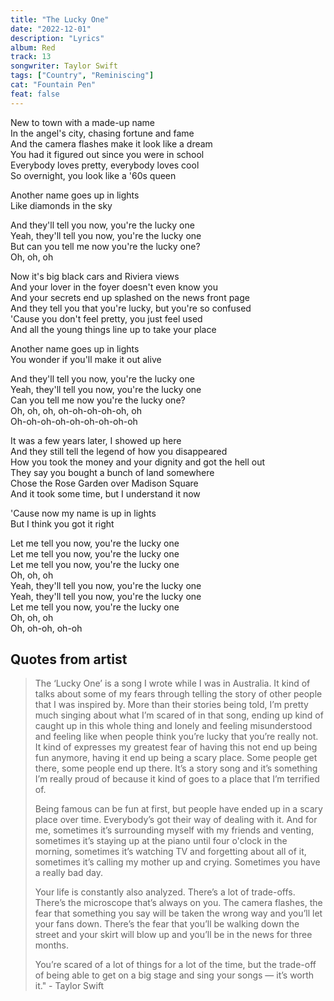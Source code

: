 ```yaml
---
title: "The Lucky One"
date: "2022-12-01"
description: "Lyrics"
album: Red
track: 13
songwriter: Taylor Swift
tags: ["Country", "Reminiscing"]
cat: "Fountain Pen"
feat: false
---
```


<p className="verse-one">
New to town with a made-up name <br />
In the angel's city, chasing fortune and fame <br />
And the camera flashes make it look like a dream <br />
You had it figured out since you were in school <br />
Everybody loves pretty, everybody loves cool <br />
So overnight, you look like a '60s queen <br />
</p>
<p className="pre-chorus">
Another name goes up in lights <br />
Like diamonds in the sky <br />
</p>
<p className="chorus">
And they'll tell you now, you're the lucky one <br />
Yeah, they'll tell you now, you're the lucky one <br />
But can you tell me now you're the lucky one? <br />
Oh, oh, oh <br />
</p>
<p className="verse-two">
Now it's big black cars and Riviera views <br />
And your lover in the foyer doesn't even know you <br />
And your secrets end up splashed on the news front page <br />
And they tell you that you're lucky, but you're so confused <br />
'Cause you don't feel pretty, you just feel used <br />
And all the young things line up to take your place <br />
</p>
<p className="pre-chorus">
Another name goes up in lights <br />
You wonder if you'll make it out alive <br />
</p>
<p className="chorus">
And they'll tell you now, you're the lucky one <br />
Yeah, they'll tell you now, you're the lucky one <br />
Can you tell me now you're the lucky one? <br />
Oh, oh, oh, oh-oh-oh-oh-oh, oh <br />
Oh-oh-oh-oh-oh-oh-oh-oh-oh <br />
</p>
<p className="verse-three">
It was a few years later, I showed up here <br />
And they still tell the legend of how you disappeared <br />
How you took the money and your dignity and got the hell out <br />
They say you bought a bunch of land somewhere <br />
Chose the Rose Garden over Madison Square <br />
And it took some time, but I understand it now <br />
</p>
<p className="pre-chorus">
'Cause now my name is up in lights <br />
But I think you got it right <br />
</p>
<p className="chorus">
Let me tell you now, you're the lucky one <br />
Let me tell you now, you're the lucky one <br />
Let me tell you now, you're the lucky one <br />
Oh, oh, oh <br />
Yeah, they'll tell you now, you're the lucky one <br />
Yeah, they'll tell you now, you're the lucky one <br />
Let me tell you now, you're the lucky one <br />
Oh, oh, oh <br />
Oh, oh-oh, oh-oh <br />
</p>

## Quotes from artist

<blockquote>
The ‘Lucky One’ is a song I wrote while I was in Australia. It kind of talks about some of my fears through telling the story of other people that I was inspired by. More than their stories being told, I’m pretty much singing about what I’m scared of in that song, ending up kind of caught up in this whole thing and lonely and feeling misunderstood and feeling like when people think you’re lucky that you’re really not. It kind of expresses my greatest fear of having this not end up being fun anymore, having it end up being a scary place. Some people get there, some people end up there. It’s a story song and it’s something I’m really proud of because it kind of goes to a place that I’m terrified of.

Being famous can be fun at first, but people have ended up in a scary place over time. Everybody’s got their way of dealing with it. And for me, sometimes it’s surrounding myself with my friends and venting, sometimes it’s staying up at the piano until four o'clock in the morning, sometimes it’s watching TV and forgetting about all of it, sometimes it’s calling my mother up and crying. Sometimes you have a really bad day.

Your life is constantly also analyzed. There’s a lot of trade-offs. There’s the microscope that’s always on you. The camera flashes, the fear that something you say will be taken the wrong way and you’ll let your fans down. There’s the fear that you’ll be walking down the street and your skirt will blow up and you’ll be in the news for three months.

You’re scared of a lot of things for a lot of the time, but the trade-off of being able to get on a big stage and sing your songs — it’s worth it." - Taylor Swift

</blockquote>
